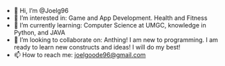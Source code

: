 - 👋 Hi, I’m @Joelg96
- 👀 I’m interested in: Game and App Development. Health and Fitness
- 🌱 I’m currently learning: Computer Science at UMGC, knowledge in Python, and JAVA
- 💞️ I’m looking to collaborate on: Anthing! I am new to programming. I am ready to learn new constructs and ideas! I will do my best!
- 📫 How to reach me: joelgoode96@gmail.com 

<!---
Joelg96/Joelg96 is a ✨ special ✨ repository because its `README.md` (this file) appears on your GitHub profile.
You can click the Preview link to take a look at your changes.
--->
